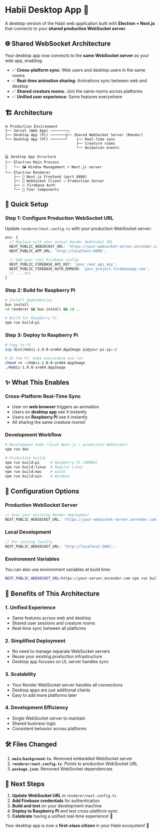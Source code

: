 # Habii Desktop App 🚀

A desktop version of the Habii web application built with **Electron + Next.js** that connects to your **shared production WebSocket server**.

## 🌐 Shared WebSocket Architecture

Your desktop app now connects to the **same WebSocket server** as your web app, enabling:

- ✅ **Cross-platform sync**: Web users and desktop users in the same rooms
- ✅ **Real-time animation sharing**: Animations sync between web and desktop
- ✅ **Shared creature rooms**: Join the same rooms across platforms
- ✅ **Unified user experience**: Same features everywhere

## 🏗️ Architecture

```
🌐 Production Environment
├── Vercel (Web App) ────────┐
├── Desktop App (Pi) ───────┼── Shared WebSocket Server (Render)
└── Desktop App (PC) ───────┘    ├── Real-time sync
                                 ├── Creature rooms
                                 └── Animation events

💻 Desktop App Structure
├── Electron Main Process
│   └── 🖼️ Window Management + Next.js server
└── Electron Renderer
    ├── 🎨 Next.js Frontend (port 8888)
    ├── 📡 WebSocket Client → Production Server
    ├── 🔥 Firebase Auth
    └── 🎯 Your Components
```

## 🚀 Quick Setup

### Step 1: Configure Production WebSocket URL

Update `renderer/next.config.ts` with your production WebSocket server:

```typescript
env: {
  // Replace with your actual Render WebSocket URL
  NEXT_PUBLIC_WEBSOCKET_URL: 'https://your-websocket-server.onrender.com',
  NEXT_PUBLIC_APP_URL: 'http://localhost:8888',

  // Add your real Firebase config
  NEXT_PUBLIC_FIREBASE_API_KEY: 'your_real_api_key',
  NEXT_PUBLIC_FIREBASE_AUTH_DOMAIN: 'your_project.firebaseapp.com',
  // ... etc
}
```

### Step 2: Build for Raspberry Pi

```bash
# Install dependencies
bun install
cd renderer && bun install && cd ..

# Build for Raspberry Pi
npm run build:pi
```

### Step 3: Deploy to Raspberry Pi

```bash
# Copy to Pi
scp dist/Habii-1.0.0-arm64.AppImage pi@your-pi-ip:~/

# On the Pi: make executable and run
chmod +x ~/Habii-1.0.0-arm64.AppImage
./Habii-1.0.0-arm64.AppImage
```

## ✨ What This Enables

### **Cross-Platform Real-Time Sync**

- User on **web browser** triggers an animation
- Users on **desktop app** see it instantly
- Users on **Raspberry Pi** see it instantly
- All sharing the same creature rooms!

### **Development Workflow**

```bash
# Development mode (local Next.js + production WebSocket)
npm run dev

# Production builds
npm run build:pi     # Raspberry Pi (ARM64)
npm run build:linux  # Regular Linux
npm run build:mac    # macOS
npm run build:win    # Windows
```

## 🔧 Configuration Options

### **Production WebSocket Server**

```typescript
// Uses your existing Render deployment
NEXT_PUBLIC_WEBSOCKET_URL: 'https://your-websocket-server.onrender.com';
```

### **Local Development**

```typescript
// For testing locally
NEXT_PUBLIC_WEBSOCKET_URL: 'http://localhost:3001';
```

### **Environment Variables**

You can also use environment variables at build time:

```bash
NEXT_PUBLIC_WEBSOCKET_URL=https://your-server.onrender.com npm run build:pi
```

## 🌟 Benefits of This Architecture

### **1. Unified Experience**

- Same features across web and desktop
- Shared user sessions and creature rooms
- Real-time sync between all platforms

### **2. Simplified Deployment**

- No need to manage separate WebSocket servers
- Reuse your existing production infrastructure
- Desktop app focuses on UI, server handles sync

### **3. Scalability**

- Your Render WebSocket server handles all connections
- Desktop apps are just additional clients
- Easy to add more platforms later

### **4. Development Efficiency**

- Single WebSocket server to maintain
- Shared business logic
- Consistent behavior across platforms

## 🛠️ Files Changed

1. **`main/background.ts`**: Removed embedded WebSocket server
2. **`renderer/next.config.ts`**: Points to production WebSocket URL
3. **`package.json`**: Removed WebSocket dependencies

## 🚀 Next Steps

1. **Update WebSocket URL** in `renderer/next.config.ts`
2. **Add Firebase credentials** for authentication
3. **Build and test** on your development machine
4. **Deploy to Raspberry Pi** and test cross-platform sync
5. **Celebrate** having a unified real-time experience! 🎉

Your desktop app is now a **first-class citizen** in your Habii ecosystem! 🌟
